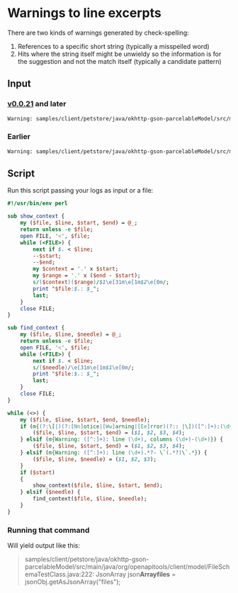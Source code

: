 # Warnings to line excerpts

There are two kinds of warnings generated by check-spelling:
1. References to a specific short string (typically a misspelled word)
2. Hits where the string itself might be unwieldy so the information is for the suggestion and not the match itself (typically a candidate pattern)

## Input

### [v0.0.21](https://github.com/check-spelling/check-spelling/releases/tag/v0.0.21) and later

```sh
Warning: samples/client/petstore/java/okhttp-gson-parcelableModel/src/main/java/org/openapitools/client/model/FileSchemaTestClass.java:222:21 ... 30, Warning - `Arrayfiles` is not a recognized word. (unrecognized-spelling)
```

### Earlier
```sh
Warning: samples/client/petstore/java/okhttp-gson-parcelableModel/src/main/java/org/openapitools/client/model/FileSchemaTestClass.java: line 222, columns 21-30, Warning - `Arrayfiles` is not a recognized word. (unrecognized-spelling)
```

## Script

Run this script passing your logs as input or a file:

```perl
#!/usr/bin/env perl

sub show_context {
    my ($file, $line, $start, $end) = @_;
    return unless -e $file;
    open FILE, '<', $file;
    while (<FILE>) {
        next if $. < $line;
        --$start;
        --$end;
        my $context = '.' x $start;
        my $range = '.' x ($end - $start);
        s/($context)($range)/$1\e[31m\e[1m$2\e[0m/;
        print "$file:$.: $_";
        last;
    }
    close FILE;
}

sub find_context {
    my ($file, $line, $needle) = @_;
    return unless -e $file;
    open FILE, '<', $file;
    while (<FILE>) {
        next if $. < $line;
        s/($needle)/\e[31m\e[1m$1\e[0m/;
        print "$file:$.: $_";
        last;
    }
    close FILE;
}

while (<>) {
    my ($file, $line, $start, $end, $needle);
    if (m{(?:\[|)(?:[Nn]otice|[Ww]arning|[Ee]rror)(?:: |\])([^:]+):(\d+):(\d+) \.\.\. (\d+),}) {
        ($file, $line, $start, $end) = ($1, $2, $3, $4);
    } elsif (m{Warning: ([^:]+): line (\d+), columns (\d+)-(\d+)}) {
        ($file, $line, $start, $end) = ($1, $2, $3, $4);
    } elsif (m{Warning: ([^:]+): line (\d+).*?- \`(.*?)\`.*}) {
        ($file, $line, $needle) = ($1, $2, $3);
    }
    if ($start)
    {
        show_context($file, $line, $start, $end);
    } elsif ($needle) {
        find_context($file, $line, $needle);
    }
}
```

### Running that command

Will yield output like this:
> samples/client/petstore/java/okhttp-gson-parcelableModel/src/main/java/org/openapitools/client/model/FileSchemaTestClass.java:222:      JsonArray json**Arrayfiles** = jsonObj.getAsJsonArray("files");
